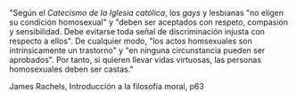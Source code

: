 "Según el _Catecismo de la Iglesia católica_, los _gays_ y lesbianas "no eligen su condición homosexual" y "deben ser aceptados con respeto, compasión y sensibilidad. Debe evitarse toda señal de discriminación injusta con respecto a ellos". De cualquier modo, "los actos homsexuales son intrínsicamente un trastorno" y "en ninguna circunstancia pueden ser aprobados". Por tanto, si quieren llevar vidas virtuosas, las personas homosexuales deben ser castas."

James Rachels, Introducción a la filosofía moral, p63